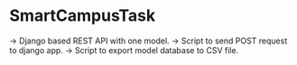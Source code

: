 # SmartCampusTask

-> Django based REST API with one model.
-> Script to send POST request to django app.
-> Script to export model database to CSV file.
